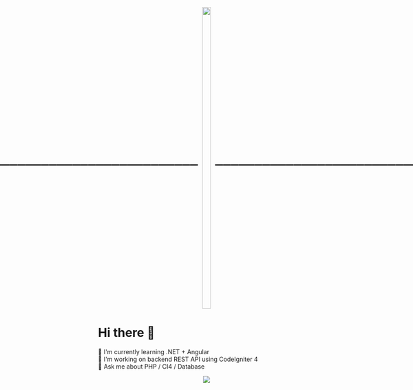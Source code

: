 <div align="center" style="display: flex; justify-content: center; align-items: center;">
  <div style="margin: 0 10px; font-size: 40px;">________________________________________________________________________________________________________________________</div>
  <img src="https://github.com/nttk-aun/nttk-aun/blob/main/assets/dev-gif.gif?raw=true" style="width: 100%; max-width: 900px; height: 700px; max-height: 700px;" />
  <div style="margin: 0 10px; font-size: 40px;">________________________________________________________________________________________________________________________</div>
</div>


# Hi there 👋

🌱 I'm currently learning .NET + Angular  
🔭 I'm working on backend REST API using CodeIgniter 4  
💬 Ask me about PHP / CI4 / Database  

<p align="center">
  <img src="https://github-readme-stats.vercel.app/api?username=nttk-aun&show_icons=true&theme=radical" />
</p>
